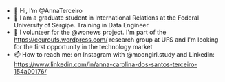 - 👋 Hi, I’m @AnnaTerceiro
- 👀 I am a graduate student in International Relations at the Federal University of Sergipe. Training in Data Engineer. 
- 💞️ I volunteer for the @wonews project. I'm part of the https://ceuroufs.wordpress.com/ research group at UFS and I'm looking for the first opportunity in the technology market
- 📫 How to reach me: on Instagram with @moongirl.study and Linkedin: https://www.linkedin.com/in/anna-carolina-dos-santos-terceiro-154a00176/
